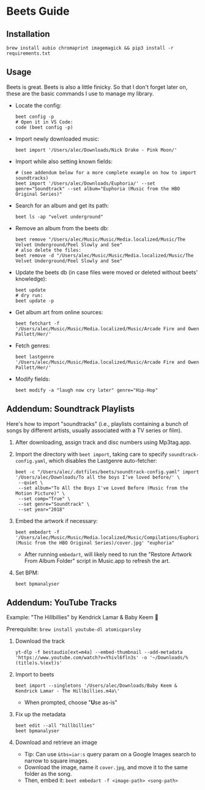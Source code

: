 # Beets Guide

## Installation

```fish
brew install aubio chromaprint imagemagick && pip3 install -r requirements.txt
```

## Usage

Beets is great. Beets is also a little finicky. So that I don't forget later on,
these are the basic commands I use to manage my library.

- Locate the config:

  ```fish
  beet config -p
  # Open it in VS Code:
  code (beet config -p)
  ```

- Import newly downloaded music:

  ```fish
  beet import '/Users/alec/Downloads/Nick Drake - Pink Moon/'
  ```

- Import while also setting known fields:

  ```fish
  # (see addendum below for a more complete example on how to import soundtracks)
  beet import '/Users/alec/Downloads/Euphoria/' --set genre="Soundtrack" --set album="Euphoria (Music from the HBO Original Series)"
  ```

- Search for an album and get its path:

  ```fish
  beet ls -ap "velvet underground"
  ```

- Remove an album from the beets db:

  ```fish
  beet remove "/Users/alec/Music/Music/Media.localized/Music/The Velvet Underground/Peel Slowly and See"
  # also delete the files:
  beet remove -d "/Users/alec/Music/Music/Media.localized/Music/The Velvet Underground/Peel Slowly and See"
  ```

- Update the beets db (in case files were moved or deleted without beets' knowledge):

  ```fish
  beet update
  # dry run:
  beet update -p
  ```

- Get album art from online sources:

  ```fish
  beet fetchart -f '/Users/alec/Music/Music/Media.localized/Music/Arcade Fire and Owen Pallett/Her/'
  ```

- Fetch genres:

  ```fish
  beet lastgenre '/Users/alec/Music/Music/Media.localized/Music/Arcade Fire and Owen Pallett/Her/'
  ```

- Modify fields:

  ```fish
  beet modify -a "laugh now cry later" genre="Hip-Hop"
  ```

## Addendum: Soundtrack Playlists

Here's how to import "soundtracks" (i.e., playlists containing a bunch of songs by different artists, usually associated with a TV series or film).

1. After downloading, assign track and disc numbers using Mp3tag.app.
2. Import the directory with `beet import`, taking care to specify `soundtrack-config.yaml`, which disables the Lastgenre auto-fetcher:

   ```fish
   beet -c "/Users/alec/.dotfiles/beets/soundtrack-config.yaml" import '/Users/alec/Downloads/To all the boys I’ve loved before/' \
    --quiet \
    --set album="To All the Boys I've Loved Before (Music from the Motion Picture)" \
    --set comp="True" \
    --set genre="Soundtrack" \
    --set year="2018"
   ```

3. Embed the artwork if necessary:

   ```fish
   beet embedart -f '/Users/alec/Music/Music/Media.localized/Music/Compilations/Euphoria (Music from the HBO Original Series)/cover.jpg' "euphoria"
   ```

   - After running `embedart`, will likely need to run the "Restore Artwork From Album Folder" script in Music.app to refresh the art.

4. Set BPM:

   ```fish
   beet bpmanalyser
   ```

## Addendum: YouTube Tracks

Example: "The Hillbillies" by Kendrick Lamar & Baby Keem 🤠

Prerequisite: `brew install youtube-dl atomicparsley`

1. Download the track

   ```fish
   yt-dlp -f bestaudio[ext=m4a] --embed-thumbnail --add-metadata 'https://www.youtube.com/watch?v=Yhivl6fln3s' -o '~/Downloads/%(title)s.%(ext)s'
   ```

2. Import to beets

   ```fish
   beet import --singletons '/Users/alec/Downloads/Baby Keem & Kendrick Lamar - The Hillbillies.m4a\'
   ```

   - When prompted, choose "**U**se as-is"

3. Fix up the metadata

   ```fish
   beet edit --all "hillbillies"
   beet bpmanalyser
   ```

4. Download and retrieve an image

   - Tip: Can use `&tbs=iar:s` query param on a Google Images search to narrow to square images.
   - Download the image, name it `cover.jpg`, and move it to the same folder as the song.
   - Then, embed it: `beet embedart -f <image-path> <song-path>`
